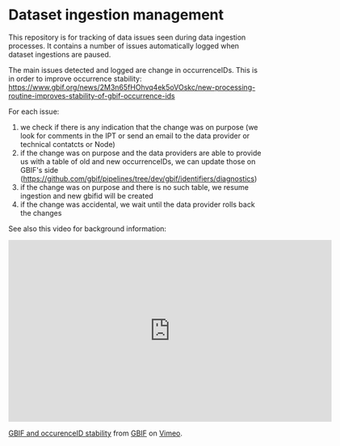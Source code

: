 # Dataset ingestion management

This repository is for tracking of data issues seen during data ingestion processes. It contains a number of issues automatically logged when dataset ingestions are paused.

The main issues detected and logged are change in occurrenceIDs. This is in order to improve occurrence stability: https://www.gbif.org/news/2M3n65fHOhvq4ek5oVOskc/new-processing-routine-improves-stability-of-gbif-occurrence-ids

For each issue:
 1. we check if there is any indication that the change was on purpose (we look for comments in the IPT or send an email to the data provider or technical contatcts or Node)
 2. if the change was on purpose and the data providers are able to provide us with a table of old and new occurrenceIDs, we can update those on GBIF's side (https://github.com/gbif/pipelines/tree/dev/gbif/identifiers/diagnostics)
 3. if the change was on purpose and there is no such table, we resume ingestion and new gbifid will be created
 4. if the change was accidental, we wait until the data provider rolls back the changes

See also this video for background information:
<iframe src="https://player.vimeo.com/video/873639382?h=8d9becf065" width="640" height="360" frameborder="0" allow="autoplay; fullscreen; picture-in-picture" allowfullscreen></iframe>
<p><a href="https://vimeo.com/873639382">GBIF and occurenceID stability</a> from <a href="https://vimeo.com/gbif">GBIF</a> on <a href="https://vimeo.com">Vimeo</a>.</p>
